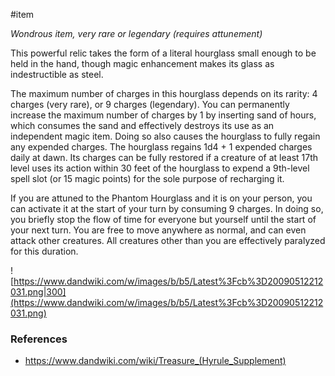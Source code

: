  #item 

_Wondrous item, very rare or legendary (requires attunement)_

This powerful relic takes the form of a literal hourglass small enough to be held in the hand, though magic enhancement makes its glass as indestructible as steel.

The maximum number of charges in this hourglass depends on its rarity: 4 charges (very rare), or 9 charges (legendary). You can permanently increase the maximum number of charges by 1 by inserting sand of hours, which consumes the sand and effectively destroys its use as an independent magic item. Doing so also causes the hourglass to fully regain any expended charges. The hourglass regains 1d4 + 1 expended charges daily at dawn. Its charges can be fully restored if a creature of at least 17th level uses its action within 30 feet of the hourglass to expend a 9th-level spell slot (or 15 magic points) for the sole purpose of recharging it.

If you are attuned to the Phantom Hourglass and it is on your person, you can activate it at the start of your turn by consuming 9 charges. In doing so, you briefly stop the flow of time for everyone but yourself until the start of your next turn. You are free to move anywhere as normal, and can even attack other creatures. All creatures other than you are effectively paralyzed for this duration.

![https://www.dandwiki.com/w/images/b/b5/Latest%3Fcb%3D20090512212031.png|300](https://www.dandwiki.com/w/images/b/b5/Latest%3Fcb%3D20090512212031.png)

### References

* https://www.dandwiki.com/wiki/Treasure_(Hyrule_Supplement)
